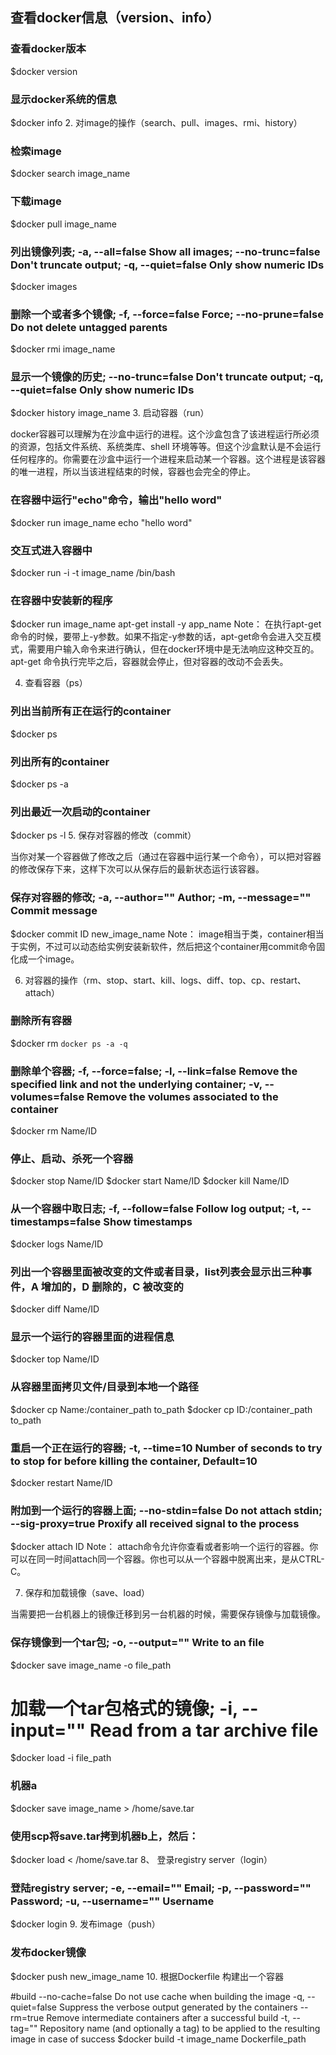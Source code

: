 ## 查看docker信息（version、info）

### 查看docker版本
$docker version

### 显示docker系统的信息
$docker info
2. 对image的操作（search、pull、images、rmi、history）

### 检索image
$docker search image_name

### 下载image
$docker pull image_name

### 列出镜像列表; -a, --all=false Show all images; --no-trunc=false Don't truncate output; -q, --quiet=false Only show numeric IDs
$docker images

### 删除一个或者多个镜像; -f, --force=false Force; --no-prune=false Do not delete untagged parents
$docker rmi image_name

### 显示一个镜像的历史; --no-trunc=false Don't truncate output; -q, --quiet=false Only show numeric IDs
$docker history image_name
3. 启动容器（run）

docker容器可以理解为在沙盒中运行的进程。这个沙盒包含了该进程运行所必须的资源，包括文件系统、系统类库、shell 环境等等。但这个沙盒默认是不会运行任何程序的。你需要在沙盒中运行一个进程来启动某一个容器。这个进程是该容器的唯一进程，所以当该进程结束的时候，容器也会完全的停止。

### 在容器中运行"echo"命令，输出"hello word"
$docker run image_name echo "hello word"

### 交互式进入容器中
$docker run -i -t image_name /bin/bash


### 在容器中安装新的程序
$docker run image_name apt-get install -y app_name
Note：  在执行apt-get 命令的时候，要带上-y参数。如果不指定-y参数的话，apt-get命令会进入交互模式，需要用户输入命令来进行确认，但在docker环境中是无法响应这种交互的。apt-get 命令执行完毕之后，容器就会停止，但对容器的改动不会丢失。

4. 查看容器（ps）

### 列出当前所有正在运行的container
$docker ps
### 列出所有的container
$docker ps -a
### 列出最近一次启动的container
$docker ps -l
5. 保存对容器的修改（commit）

当你对某一个容器做了修改之后（通过在容器中运行某一个命令），可以把对容器的修改保存下来，这样下次可以从保存后的最新状态运行该容器。

### 保存对容器的修改; -a, --author="" Author; -m, --message="" Commit message
$docker commit ID new_image_name
Note：  image相当于类，container相当于实例，不过可以动态给实例安装新软件，然后把这个container用commit命令固化成一个image。

6. 对容器的操作（rm、stop、start、kill、logs、diff、top、cp、restart、attach）

### 删除所有容器
$docker rm `docker ps -a -q`

### 删除单个容器; -f, --force=false; -l, --link=false Remove the specified link and not the underlying container; -v, --volumes=false Remove the volumes associated to the container
$docker rm Name/ID

### 停止、启动、杀死一个容器
$docker stop Name/ID
$docker start Name/ID
$docker kill Name/ID

### 从一个容器中取日志; -f, --follow=false Follow log output; -t, --timestamps=false Show timestamps
$docker logs Name/ID

### 列出一个容器里面被改变的文件或者目录，list列表会显示出三种事件，A 增加的，D 删除的，C 被改变的
$docker diff Name/ID

### 显示一个运行的容器里面的进程信息
$docker top Name/ID

### 从容器里面拷贝文件/目录到本地一个路径
$docker cp Name:/container_path to_path
$docker cp ID:/container_path to_path

### 重启一个正在运行的容器; -t, --time=10 Number of seconds to try to stop for before killing the container, Default=10
$docker restart Name/ID

### 附加到一个运行的容器上面; --no-stdin=false Do not attach stdin; --sig-proxy=true Proxify all received signal to the process
$docker attach ID
Note： attach命令允许你查看或者影响一个运行的容器。你可以在同一时间attach同一个容器。你也可以从一个容器中脱离出来，是从CTRL-C。

7. 保存和加载镜像（save、load）

当需要把一台机器上的镜像迁移到另一台机器的时候，需要保存镜像与加载镜像。

### 保存镜像到一个tar包; -o, --output="" Write to an file
$docker save image_name -o file_path
# 加载一个tar包格式的镜像; -i, --input="" Read from a tar archive file
$docker load -i file_path

### 机器a
$docker save image_name > /home/save.tar
### 使用scp将save.tar拷到机器b上，然后：
$docker load < /home/save.tar
8、 登录registry server（login）

### 登陆registry server; -e, --email="" Email; -p, --password="" Password; -u, --username="" Username
$docker login
9. 发布image（push）

### 发布docker镜像
$docker push new_image_name
10.  根据Dockerfile 构建出一个容器

#build
      --no-cache=false Do not use cache when building the image
      -q, --quiet=false Suppress the verbose output generated by the containers
      --rm=true Remove intermediate containers after a successful build
      -t, --tag="" Repository name (and optionally a tag) to be applied to the resulting image in case of success
$docker build -t image_name Dockerfile_path